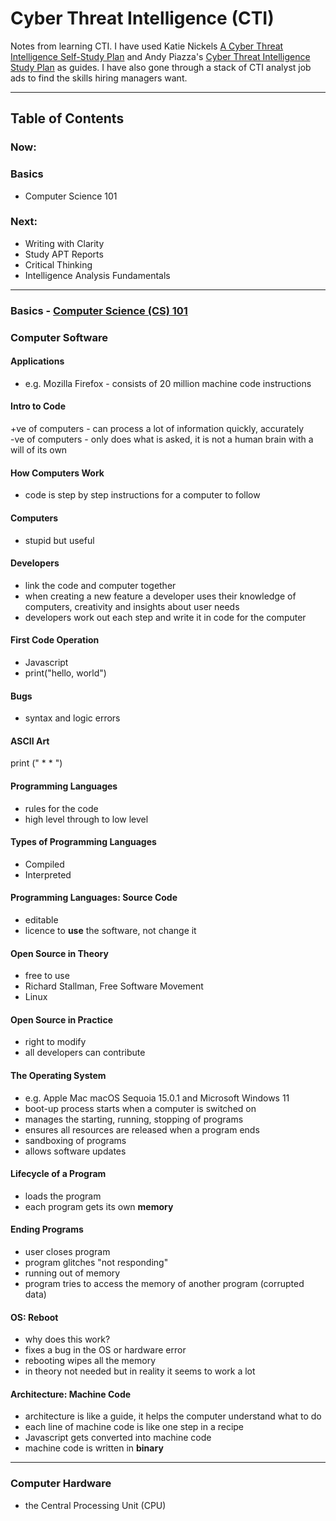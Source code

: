 # Cyber Threat Intelligence (CTI)

Notes from learning CTI. I have used Katie Nickels [A Cyber Threat Intelligence Self-Study Plan](https://medium.com/katies-five-cents/a-cyber-threat-intelligence-self-study-plan-part-1-968b5a8daf9a) and Andy Piazza's [Cyber Threat Intelligence Study Plan](https://klrgrz.medium.com/cyber-threat-intelligence-study-plan-c60484d319cb) as guides. I have also gone through a stack of CTI analyst job ads to find the skills hiring managers want.

___________________________

## Table of Contents

### Now:
### Basics
  - Computer Science 101
  
### Next:
* Writing with Clarity
* Study APT Reports
* Critical Thinking
* Intelligence Analysis Fundamentals

____________________________

### Basics - [Computer Science (CS) 101](https://web.stanford.edu/class/cs101/)

### Computer Software

#### Applications
* e.g. Mozilla Firefox - consists of 20 million machine code instructions

#### Intro to Code
+ve of computers - can process a lot of information quickly, accurately <br>
-ve of computers - only does what is asked, it is not a human brain with a will of its own

#### How Computers Work
* code is step by step instructions for a computer to follow

#### Computers
* stupid but useful
  
#### Developers
* link the code and computer together
* when creating a new feature a developer uses their knowledge of computers, creativity and insights about user needs
* developers work out each step and write it in code for the computer
  
#### First Code Operation
* Javascript
* print("hello, world")

#### Bugs
* syntax and logic errors

#### ASCII Art
print (" *   * ")

#### Programming Languages
* rules for the code
* high level through to low level

#### Types of Programming Languages
* Compiled
* Interpreted

#### Programming Languages: Source Code
* editable
* licence to **use** the software, not change it

#### Open Source in Theory
* free to use
* Richard Stallman, Free Software Movement
* Linux

#### Open Source in Practice
* right to modify
* all developers can contribute

#### The Operating System
* e.g. Apple Mac macOS Sequoia 15.0.1 and Microsoft Windows 11
* boot-up process starts when a computer is switched on
* manages the starting, running, stopping of programs
* ensures all resources are released when a program ends
* sandboxing of programs
* allows software updates

#### Lifecycle of a Program
* loads the program
* each program gets its own **memory**

#### Ending Programs
* user closes program
* program glitches "not responding"
* running out of memory
* program tries to access the memory of another program (corrupted data)

#### OS: Reboot
* why does this work?
*   fixes a bug in the OS or hardware error
*   rebooting wipes all the memory
*   in theory not needed but in reality it seems to work a lot

#### Architecture: Machine Code
* architecture is like a guide, it helps the computer understand what to do
* each line of machine code is like one step in a recipe
* Javascript gets converted into machine code
* machine code is written in **binary**
  
_______________

### Computer Hardware
* the Central Processing Unit (CPU) 
  











